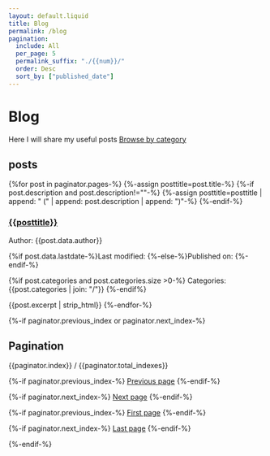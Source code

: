 ```yaml
---
layout: default.liquid
title: Blog
permalink: /blog
pagination:
  include: All
  per_page: 5
  permalink_suffix: "./{{num}}/"
  order: Desc
  sort_by: ["published_date"]
---
```

# Blog
Here I will share my useful posts
[Browse by category](/categories)

## posts
{%for post in paginator.pages-%}
{%-assign posttitle=post.title-%}
{%-if post.description and post.description!=""-%}
{%-assign posttitle=posttitle | append: " (" | append: post.description | append: ")"-%}
{%-endif-%}

### [{{posttitle}}](/{{post.permalink}})
Author: {{post.data.author}}

{%if post.data.lastdate-%}Last modified: <script>document.write(ts_to_readable_time(get_timestamp("{{ post.data.lastdate}}"),false," ago"));</script>{%-else-%}Published on: <script>document.write(local_datetime_string("{{ post.published_date}}"));</script>{%-endif-%}

{%if post.categories and post.categories.size >0-%}
Categories: {{post.categories | join: "/"}}
{%-endif%}

{{post.excerpt | strip_html}}
{%-endfor-%}

{%-if paginator.previous_index or paginator.next_index-%}
<nav aria-label="Pagination">

## Pagination
{{paginator.index}} / {{paginator.total_indexes}}

{%-if paginator.previous_index-%}
[Previous page](/{{paginator.previous_index_permalink}})
{%-endif-%}

{%-if paginator.next_index-%}
[Next page](/{{paginator.next_index_permalink}})
{%-endif-%}

{%-if paginator.previous_index-%}
[First page](/{{paginator.first_index_permalink}})
{%-endif-%}

{%-if paginator.next_index-%}
[Last page](/{{paginator.last_index_permalink}})
{%-endif-%}
</nav>
{%-endif-%}